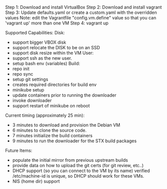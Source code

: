 Step 1: Download and install VirtualBox
Step 2: Download and install vagrant
Step 3: Update defaults.yaml or create a custom.yaml with the overridden values
  Note: edit the Vagrantfile "config.vm.define" value so that you can 'vagrant up' more than one VM
Step 4: vagrant up

Supported Capabilities:
 Disk:
  - support bigger VBOX disk
  - support relocate the DISK to be on an SSD
  - support disk resize within the VM
 User:
  - support ssh as the new user.
  - setup bash env (variables)
 Build:
  - repo init
  - repo sync
  - setup git settings
  - creates required directories for build env
  - minikube setup
  - update containers prior to running the downloader
  - invoke downloader
  - support restart of minikube on reboot
 
Current timing (approximately 25 min):
   - 3 minutes to download and provision the Debian VM
   - 6 minutes to clone the source code.
   - 7 minutes initialize the build containers
   - 9 minutes to run the downloader for the STX build packages

Future Items:
 - populate the initial mirror from previous upstream builds
 - provide data on how to upload the git certs (for git review, etc..)
 - DHCP support (so you can connect to the VM by its name)
    verified /etc/machine-id is unique, so DHCP should work for these VMs.
 - NIS (home dir) support

